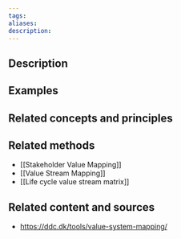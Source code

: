 ```yaml
---
tags: 
aliases: 
description:
---
```


## Description


## Examples 


## Related concepts and principles


## Related methods
- [[Stakeholder Value Mapping]]
- [[Value Stream Mapping]]
- [[Life cycle value stream matrix]]

## Related content and sources
- https://ddc.dk/tools/value-system-mapping/
